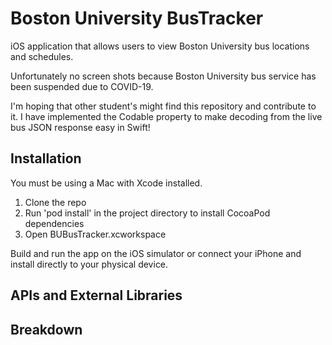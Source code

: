# Boston University BusTracker
iOS application that allows users to view Boston University bus locations and schedules.

Unfortunately no screen shots because Boston University bus service has been suspended due to COVID-19. 

I'm hoping that other student's might find this repository and contribute to it. I have implemented the Codable property to make decoding from the live bus JSON response easy in Swift!

## Installation

You must be using a Mac with Xcode installed. 

1) Clone the repo 
2) Run 'pod install' in the project directory to install CocoaPod dependencies 
3) Open BUBusTracker.xcworkspace

Build and run the app on the iOS simulator or connect your iPhone and install directly to your physical device.

## APIs and External Libraries

## Breakdown
